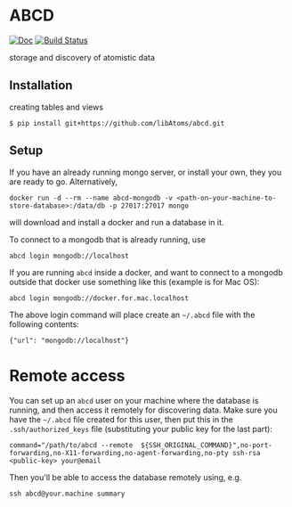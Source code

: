 # ABCD

[![Doc](https://img.shields.io/badge/docs-master-green.svg)](https://libatoms.github.io/abcd/)
[![Build Status](https://travis-ci.org/libAtoms/abcd.svg?branch=master)](https://travis-ci.org/libAtoms/abcd)

storage and discovery of atomistic data

## Installation

creating tables and views
```
$ pip install git+https://github.com/libAtoms/abcd.git
```

## Setup

If you have an already running mongo server, or install your own, they you are ready to go. Alternatively, 

```
docker run -d --rm --name abcd-mongodb -v <path-on-your-machine-to-store-database>:/data/db -p 27017:27017 mongo
```

will download and install a docker and run a database in it. 

To connect to a mongodb that is already running, use
```
abcd login mongodb://localhost
```

If you are running `abcd` inside a docker, and want to connect to a mongodb outside that docker use something like this (example is for Mac OS):

```
abcd login mongodb://docker.for.mac.localhost
```

The above login command will place create an `~/.abcd` file with the following contents:

```
{"url": "mongodb://localhost"}
```

# Remote access

You can set up an `abcd` user on your machine where the database is running, and then access it remotely for discovering data. Make sure you have the `~/.abcd` file created for this user, then put this in the `.ssh/authorized_keys` file (substituting your public key for the last part):
```
command="/path/to/abcd --remote  ${SSH_ORIGINAL_COMMAND}",no-port-forwarding,no-X11-forwarding,no-agent-forwarding,no-pty ssh-rsa <public-key> your@email
```

Then you'll be able to access the database remotely using, e.g. 
```
ssh abcd@your.machine summary
```
